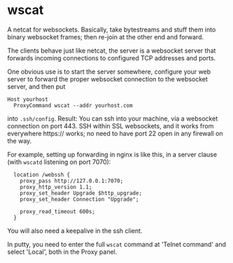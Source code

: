 # wscat

A netcat for websockets. Basically, take bytestreams
and stuff them into binary websocket frames;
then re-join at the other end and forward.

The clients behave just like netcat, the server
is a websocket server that forwards incoming
connections to configured TCP addresses and ports.

One obvious use is to start the server somewhere,
configure your web server to forward the proper
websocket connection to the websocket server, and
then put 
```
Host yourhost
  ProxyCommand wscat --addr yourhost.com
```
into `.ssh/config`. Result: You can ssh into
your machine, via a websocket connection on
port 443. SSH within SSL websockets, and it
works from everywhere https:// works; no need
to have port 22 open in any firewall on the way.

For example, setting up forwarding in nginx
is like this, in a server clause (with `wscatd`
listening on port 7070):
```
  location /webssh {
    proxy_pass http://127.0.0.1:7070;
    proxy_http_version 1.1;
    proxy_set_header Upgrade $http_upgrade;
    proxy_set_header Connection "Upgrade";

    proxy_read_timeout 600s;
  }
```
You will also need a keepalive in the ssh client.

In putty, you need to enter the full `wscat` command
at 'Telnet command' and select 'Local', both in
the Proxy panel.
